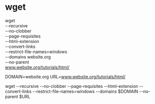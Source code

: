 # wget

wget \
     --recursive \
     --no-clobber \
     --page-requisites \
     --html-extension \
     --convert-links \
     --restrict-file-names=windows \
     --domains website.org \
     --no-parent \
         www.website.org/tutorials/html/





DOMAIN=website.org
URL=www.website.org/tutorials/html/


wget --recursive --no-clobber --page-requisites --html-extension --convert-links --restrict-file-names=windows --domains $DOMAIN --no-parent $URL 